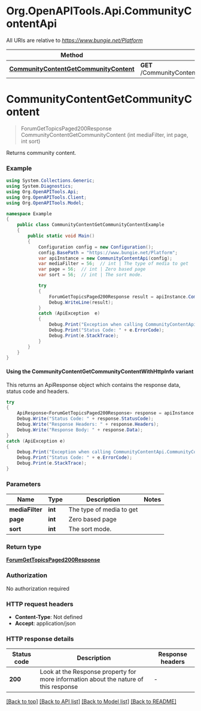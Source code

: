 # Org.OpenAPITools.Api.CommunityContentApi

All URIs are relative to *https://www.bungie.net/Platform*

| Method | HTTP request | Description |
|--------|--------------|-------------|
| [**CommunityContentGetCommunityContent**](CommunityContentApi.md#communitycontentgetcommunitycontent) | **GET** /CommunityContent/Get/{sort}/{mediaFilter}/{page}/ |  |

<a id="communitycontentgetcommunitycontent"></a>
# **CommunityContentGetCommunityContent**
> ForumGetTopicsPaged200Response CommunityContentGetCommunityContent (int mediaFilter, int page, int sort)



Returns community content.

### Example
```csharp
using System.Collections.Generic;
using System.Diagnostics;
using Org.OpenAPITools.Api;
using Org.OpenAPITools.Client;
using Org.OpenAPITools.Model;

namespace Example
{
    public class CommunityContentGetCommunityContentExample
    {
        public static void Main()
        {
            Configuration config = new Configuration();
            config.BasePath = "https://www.bungie.net/Platform";
            var apiInstance = new CommunityContentApi(config);
            var mediaFilter = 56;  // int | The type of media to get
            var page = 56;  // int | Zero based page
            var sort = 56;  // int | The sort mode.

            try
            {
                ForumGetTopicsPaged200Response result = apiInstance.CommunityContentGetCommunityContent(mediaFilter, page, sort);
                Debug.WriteLine(result);
            }
            catch (ApiException  e)
            {
                Debug.Print("Exception when calling CommunityContentApi.CommunityContentGetCommunityContent: " + e.Message);
                Debug.Print("Status Code: " + e.ErrorCode);
                Debug.Print(e.StackTrace);
            }
        }
    }
}
```

#### Using the CommunityContentGetCommunityContentWithHttpInfo variant
This returns an ApiResponse object which contains the response data, status code and headers.

```csharp
try
{
    ApiResponse<ForumGetTopicsPaged200Response> response = apiInstance.CommunityContentGetCommunityContentWithHttpInfo(mediaFilter, page, sort);
    Debug.Write("Status Code: " + response.StatusCode);
    Debug.Write("Response Headers: " + response.Headers);
    Debug.Write("Response Body: " + response.Data);
}
catch (ApiException e)
{
    Debug.Print("Exception when calling CommunityContentApi.CommunityContentGetCommunityContentWithHttpInfo: " + e.Message);
    Debug.Print("Status Code: " + e.ErrorCode);
    Debug.Print(e.StackTrace);
}
```

### Parameters

| Name | Type | Description | Notes |
|------|------|-------------|-------|
| **mediaFilter** | **int** | The type of media to get |  |
| **page** | **int** | Zero based page |  |
| **sort** | **int** | The sort mode. |  |

### Return type

[**ForumGetTopicsPaged200Response**](ForumGetTopicsPaged200Response.md)

### Authorization

No authorization required

### HTTP request headers

 - **Content-Type**: Not defined
 - **Accept**: application/json


### HTTP response details
| Status code | Description | Response headers |
|-------------|-------------|------------------|
| **200** | Look at the Response property for more information about the nature of this response |  -  |

[[Back to top]](#) [[Back to API list]](../README.md#documentation-for-api-endpoints) [[Back to Model list]](../README.md#documentation-for-models) [[Back to README]](../README.md)

